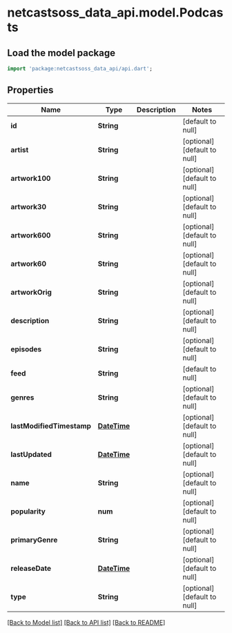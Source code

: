 # netcastsoss_data_api.model.Podcasts

## Load the model package
```dart
import 'package:netcastsoss_data_api/api.dart';
```

## Properties
Name | Type | Description | Notes
------------ | ------------- | ------------- | -------------
**id** | **String** |  | [default to null]
**artist** | **String** |  | [optional] [default to null]
**artwork100** | **String** |  | [optional] [default to null]
**artwork30** | **String** |  | [optional] [default to null]
**artwork600** | **String** |  | [optional] [default to null]
**artwork60** | **String** |  | [optional] [default to null]
**artworkOrig** | **String** |  | [optional] [default to null]
**description** | **String** |  | [optional] [default to null]
**episodes** | **String** |  | [optional] [default to null]
**feed** | **String** |  | [default to null]
**genres** | **String** |  | [optional] [default to null]
**lastModifiedTimestamp** | [**DateTime**](DateTime.md) |  | [optional] [default to null]
**lastUpdated** | [**DateTime**](DateTime.md) |  | [optional] [default to null]
**name** | **String** |  | [optional] [default to null]
**popularity** | **num** |  | [optional] [default to null]
**primaryGenre** | **String** |  | [optional] [default to null]
**releaseDate** | [**DateTime**](DateTime.md) |  | [optional] [default to null]
**type** | **String** |  | [optional] [default to null]

[[Back to Model list]](../README.md#documentation-for-models) [[Back to API list]](../README.md#documentation-for-api-endpoints) [[Back to README]](../README.md)


